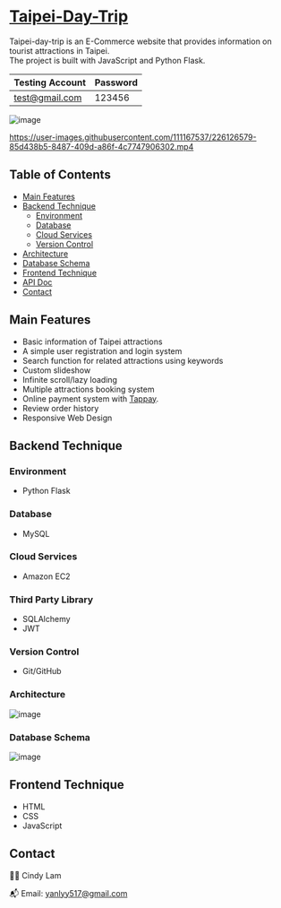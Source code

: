 # [Taipei-Day-Trip](http://18.181.123.151:3001/)

Taipei-day-trip is an E-Commerce website that provides information on tourist attractions in Taipei. 
<br/>
The project is built with JavaScript and Python Flask.

|Testing Account|Password|
|---|---|
|test@gmail.com|123456|

![image](https://user-images.githubusercontent.com/111167537/226122612-94c58187-37d7-4a5c-90f9-9817d5e485a2.png)

https://user-images.githubusercontent.com/111167537/226126579-85d438b5-8487-409d-a86f-4c7747906302.mp4

## Table of Contents

- [Main Features](#main-features)
- [Backend Technique](#backend-technique)
  - [Environment](#environment)
  - [Database](#database)
  - [Cloud Services](#cloud-services)
  - [Version Control](#version-control)
- [Architecture](#architecture)
- [Database Schema](#database-schema)
- [Frontend Technique](#frontend-technique)
- [API Doc](#api-doc)
- [Contact](#contact)

## Main Features

- Basic information of Taipei attractions
- A simple user registration and login system
- Search function for related attractions using keywords
- Custom slideshow
- Infinite scroll/lazy loading
- Multiple attractions booking system
- Online payment system with [Tappay](https://github.com/TapPay).
- Review order history
- Responsive Web Design

## Backend Technique

### Environment

- Python Flask

### Database

- MySQL

### Cloud Services

- Amazon EC2

### Third Party Library

- SQLAlchemy
- JWT

### Version Control

- Git/GitHub

### Architecture
![image](https://user-images.githubusercontent.com/111167537/226390649-17eac205-3538-496f-b9d4-05bf10805004.png)
<br/>

### Database Schema
![image](https://user-images.githubusercontent.com/111167537/226122518-6d5e10ae-ea9b-4160-8d27-b42479f2f6ce.png)
<br/>

## Frontend Technique

- HTML
- CSS
- JavaScript

## Contact

👩‍💻 Cindy Lam
<br/>

📬 Email: yanlyy517@gmail.com
